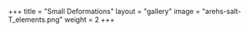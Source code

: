 +++
title = "Small Deformations"
layout = "gallery"
image = "arehs-salt-T_elements.png"
weight = 2
+++
